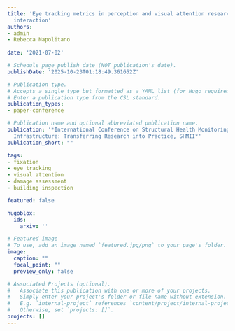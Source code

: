 ```yaml
---
title: 'Eye tracking metrics in perception and visual attention research for human-infrastructure
  interaction'
authors:
- admin
- Rebecca Napolitano
  
date: '2021-07-02'

# Schedule page publish date (NOT publication's date).
publishDate: '2025-10-23T01:18:49.361652Z'

# Publication type.
# Accepts a single type but formatted as a YAML list (for Hugo requirements).
# Enter a publication type from the CSL standard.
publication_types:
- paper-conference

# Publication name and optional abbreviated publication name.
publication: '*International Conference on Structural Health Monitoring of Intelligent
  Infrastructure: Transferring Research into Practice, SHMII*'
publication_short: ""

tags:
- fixation
- eye tracking
- visual attention
- damage assessment
- building inspection

featured: false

hugoblox:
  ids:
    arxiv: ''

# Featured image
# To use, add an image named `featured.jpg/png` to your page's folder. 
image:
  caption: ""
  focal_point: ""
  preview_only: false

# Associated Projects (optional).
#   Associate this publication with one or more of your projects.
#   Simply enter your project's folder or file name without extension.
#   E.g. `internal-project` references `content/project/internal-project/index.md`.
#   Otherwise, set `projects: []`.
projects: []
---
```

